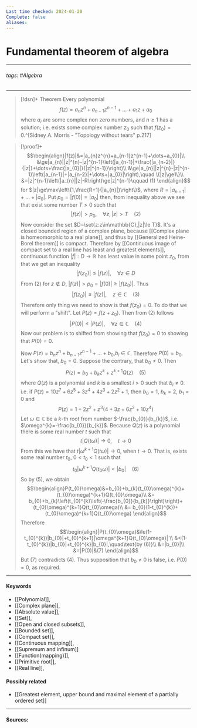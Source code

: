 ```yaml
---
Last time checked: 2024-01-20
Complete: false
aliases:
---
```

# Fundamental theorem of algebra 
***
###### tags: #Algebra  
***
>[!dsn]+ Theorem
>Every polynomial 
>$$f(z)=a_{n}z^{n}+a_{n-1}z^{n-1}+\dots+a_{1}z+a_{0}$$
>where $a_{i}$ are some complex non zero numbers, and $n\ge1$ has a solution; i.e. exists some complex number $z_{0}$ such that $f(z_{0})=0$.^[Sidney A. Morris - "Topology without tears" p.217]

>[!proof]+
>$$\begin{align}|f(z)|&=|a_{n}z^{n}+a_{n-1}z^{n-1}+\dots+a_{0}|\\ &\ge|a_{n}||z|^{n}-|z|^{n-1}\left(|a_{n-1}|+\frac{|a_{n-2}|}{|z|}+\dots+\frac{|a_{0}|}{|z|^{n-1}}\right)\\ &\ge|a_{n}||z|^{n}-|z|^{n-1}\left(|a_{n-1}|+|a_{n-2}|+\dots+|a_{0}|\right),\quad \{|z|\ge1\}\\ &=|z|^{n-1}\left(|a_{n}||z|-R\right)\ge|z|^{n-1}\qquad (1) \end{align}$$
>for $|z|\ge\max\left\{1,\frac{R+1}{|a_{n}|}\right\}$, where $R=|a_{n-1}|+\dots+|a_{0}|$. Put $p_{0}=|f(0)|=|a_{0}|$ then, from inequality above we see that exist some number $T>0$ such that $$|f(z)|>p_{0},\quad\forall z,|z|>T\quad(2)$$
>Now consider the set $D=\set{z:z\in\mathbb{C},|z|\le T}$. It's a closed bounded region of a complex plane, because [[Complex plane is homeomorphic to a real plane]], and thus by [[Generalized Heine-Borel theorem]] is compact. Therefore by [[Continuous image of compact set to a real line has least and greatest elements]], continuous function $|f|:D\to\mathbb{R}$ has least value in some point $z_{0}$, from that we get an inequality $$|f(z_{0})|\le|f(z)|,\quad\forall z\in D$$ From $(2)$ for $z\notin D$, $|f(z)|>p_{0}=|f(0)|\ge|f(z_{0})|$. Thus $$|f(z_{0})|\le|f(z)|,\quad z\in\mathbb{C}\quad(3)$$ Therefore only thing we need to show is that $f(z_{0})=0$. To do that we will perform a "shift". Let $P(z)=f(z+z_{0})$. Then from $(2)$ follows $$|P(0)|\le|P(z)|,\quad\forall z\in\mathbb{C}\quad(4)$$ Now our problem is to shifted from showing that $f(z_{0})=0$ to showing that $P(0)=0$.
>
>Now $P(z)=b_{n}z^{n}+b_{n-1}z^{n-1}+\dots+b_{0}$,$b_{i}\in\mathbb{C}$. Therefore $P(0)=b_{0}$. Let's show that, $b_{0}=0$.
>Suppose the contrary, that $b_{0}\ne0$. Then $$P(z)=b_{0}+b_{k}z^{k}+z^{k+1}Q(z)\quad(5)$$ where $Q(z)$ is a polynomial and $k$ is a smallest $i>0$ such that $b_{i}\ne0$. i.e. if $P(z)=10z^{7}+6z^{5}+3z^{4}+4z^{3}+2z^{2}+1$, then $b_{0}=1$, $b_{k}=2$, $b_{1}=0$ and $$P(z)=1+2z^{2}+z^{3}(4+3z+6z^{2}+10z^{4})$$ Let $\omega\in\mathbb{C}$ be a $k$-th root from number $-\frac{b_{0}}{b_{k}}$, i.e. $\omega^{k}=-\frac{b_{0}}{b_{k}}$.
>Because $Q(z)$ is a polynomial there is some real number $t$ such that $$t|Q(t\omega)|\to0,\quad t\to0$$ From this we have that $t|\omega^{k+1}Q(t\omega)|\to0$, when $t\to0$. That is, exists some real number $t_{0}$, $0<t_{0}<1$ such that $$t_{0}|\omega^{k+1}Q(t_{0}\omega)|<|b_{0}|\quad(6)$$ So by $(5)$, we obtain $$\begin{align}P(t_{0}\omega)&=b_{0}+b_{k}(t_{0}\omega)^{k}+(t_{0}\omega)^{k+1}Q(t_{0}\omega)\\ &= b_{0}+b_{k}\left(t_{0}^{k}\left(-\frac{b_{0}}{b_{k}}\right)\right)+(t_{0}\omega)^{k+1}Q(t_{0}\omega)\\ &= b_{0}(1-t_{0}^{k})+(t_{0}\omega)^{k+1}Q(t_{0}\omega) \end{align}$$ 
>Therefore $$\begin{align}|P(t_{0}\omega)&\le(1-t_{0}^{k})|b_{0}|+t_{0}^{k+1}|\omega^{k+1}Q(t_{0}\omega)| \\ &<(1-t_{0}^{k})|b_{0}|+t_{0}^{k}|b_{0}|,\quad\text{by (6)}\\ &=|b_{0}|\\ &=|P(0)|&(7) \end{align}$$ But $(7)$ contradicts $(4)$. Thus supposition that $b_{0}\ne0$ is false, i.e. $P(0)=0$, as required.

***
#### Keywords
- [[Polynomial]],
- [[Complex plane]],
- [[Absolute value]],
- [[Set]],
- [[Open and closed subsets]],
- [[Bounded set]],
- [[Compact set]],
- [[Continuous mapping]],
- [[Supremum and infinum]]
- [[Function(mapping)]],
- [[Primitive root]],
- [[Real line]],
#### Possibly related
- [[Greatest element, upper bound and maximal element of a partially ordered set]]
***
#### Sources: